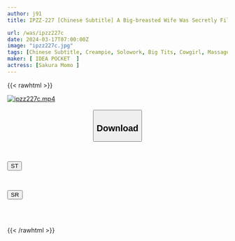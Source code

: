 ```yaml
---
author: j91
title: IPZZ-227 [Chinese Subtitle] A Big-breasted Wife Was Secretly Filmed As She Fell Into The Orgasmic Treatment Of Her Husband's Unparalleled Masseuse And Continued To Cum Forever. Momo Sakura

url: /was/ipzz227c
date: 2024-03-17T07:00:00Z
image: "ipzz227c.jpg"
tags: [Chinese Subtitle, Creampie, Solowork, Big Tits, Cowgirl, Massage, Lotion, Cuckold	]
maker: [ IDEA POCKET  ]
actress: [Sakura Momo ]
---
```



{{< rawhtml >}}

<div class="video" data-videoid="8wq04lwRakioPxl">
    <a href="javascript:;">
        <img src="/was/ipzz227c/ipzz227c.jpg" width="WIDTH" height="HEIGHT" alt="ipzz227c.mp4" loading="lazy">
    </a>
</div>

<script type="text/javascript" src="https://j91.asia/asset/on-demand-st.js"></script>

<br>
  <link rel="stylesheet" href="https://j91.asia/asset/bs5.css">
  
  <center>
  <button class="btn btn-primary" type="button" data-bs-toggle="collapse" data-bs-target=".multi-collapse" aria-expanded="false" aria-controls="multiCollapseExample1 multiCollapseExample2"><h2>Download</h2></button></center>
</p>
<div class="row">
  <div class="col">
    <div class="collapse multi-collapse" id="multiCollapseExample1">
      <div class="card card-body">
	      	      <br>
<div class="buttons">  
<p><a href="https://streamtape.to/v/8wq04lwRakioPxl" target="_blank"><button class="btn-hover color-3"><i class="fa fa-download"></i> ST</button></a></p></div>
    </div>
  </div>
</div>
  <div class="col">
    <div class="collapse multi-collapse" id="multiCollapseExample2">
      <div class="card card-body">
	      <br>
<div class="buttons">
<p><a href="https://rubystm.com/ngydvabzzysh" target="_blank"><button class="btn-hover color-9"><i class="fa fa-download"></i> SR</button></a></p></div>
<br><br>
      </div>
    </div>
  </div>
</div>

{{< /rawhtml >}}
